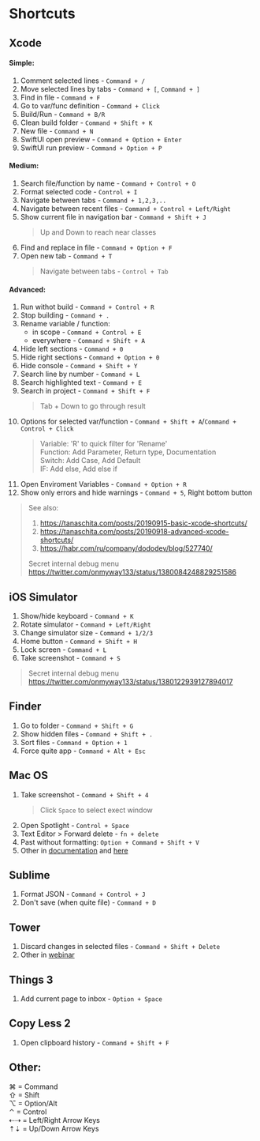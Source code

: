 # Shortcuts

## Xcode

#### Simple:
1. Comment selected lines - `Command + /`
2. Move selected lines by tabs  -  `Command + [`, `Command + ]`
3. Find in file  -  `Command + F`
4. Go to var/func definition - `Command + Click`
5. Build/Run - `Command + B/R`
4. Clean build folder  -  `Command + Shift + K`
4. New file  -  `Command + N`
4. SwiftUI open preview - `Command + Option + Enter`
4. SwiftUI run preview - `Command + Option + P`

#### Medium:

1. Search file/function by name - `Command + Control + O`
2. Format selected code - `Control + I`
3. Navigate between tabs - `Command + 1,2,3,..`
3. Navigate between recent files - `Command + Control + Left/Right`
3. Show current file in navigation bar - `Command + Shift + J`  
    > Up and Down to reach near classes
3. Find and replace in file  -  `Command + Option + F`
4. Open new tab - `Command + T`
    > Navigate between tabs - `Control + Tab`



#### Advanced:
1. Run withot build - `Command + Control + R`
2. Stop building - `Command + .`
3. Rename variable / function:  
    - in scope - `Command + Control + E`  
    - everywhere - `Command + Shift + A` 
4. Hide left sections - `Command + 0`
4. Hide right sections - `Command + Option + 0`
4. Hide console - `Command + Shift + Y`
4. Search line by number - `Command + L`
4. Search highlighted text - `Command + E`
4. Search in project - `Command + Shift + F`  
    > Tab + Down to go through result
4. Options for selected var/function - `Command + Shift + A`/`Command + Control + Click`  
    > Variable: 'R' to quick filter for 'Rename'  
    > Function: Add Parameter, Return type, Documentation  
    > Switch: Add Case, Add Default  
    > IF: Add else, Add else if  
5. Open Enviroment Variables - `Command + Option + R`
6. Show only errors and hide warnings - `Command + 5`, Right bottom button

> See also:
> 1. https://tanaschita.com/posts/20190915-basic-xcode-shortcuts/
> 2. https://tanaschita.com/posts/20190918-advanced-xcode-shortcuts/
> 3. https://habr.com/ru/company/dododev/blog/527740/
> 
>
> Secret internal debug menu  
> https://twitter.com/onmyway133/status/1380084248829251586


## iOS Simulator

1. Show/hide keyboard - `Command + K`
2. Rotate simulator  -  `Command + Left/Right`
2. Change simulator size - `Command + 1/2/3`
3. Home button - `Command + Shift + H`
3. Lock screen - `Command + L`
4. Take screenshot - `Command + S`

> Secret internal debug menu  
> https://twitter.com/onmyway133/status/1380122939127894017

## Finder

1. Go to folder - `Command + Shift + G`
2. Show hidden files - `Command + Shift + .`
2. Sort files - `Command + Option + 1`
3. Force quite app - `Command + Alt + Esc`

## Mac OS 

1. Take screenshot - `Command + Shift + 4`
   > Click `Space` to select exect window
2. Open Spotlight - `Control + Space`
2. Text Editor > Forward delete - `fn + delete`
2. Past without formatting: `Option + Command + Shift + V`
2. Other in [documentation](https://support.apple.com/en-us/HT201236) and [here](http://www.howard.edu/technology/docs/mac/Mac%20Keyboard%20Shortcuts.pdf)

## Sublime

1. Format JSON - `Command + Control + J`
2. Don't save (when quite file) - `Command + D`

## Tower

1. Discard changes in selected files - `Command + Shift + Delete`
2. Other in [webinar](https://zoom.us/recording/play/KfDiP0b8ii7rXFG5pG96vavSDypdl56xqHJeRetDw2ZUhhtRIaxB7KZo4PQh_N_d?startTime=1558457742000) 

## Things 3
1. Add current page to inbox - `Option + Space`

## Copy Less 2
1. Open clipboard history - `Command + Shift + F`

## Other:
⌘ = Command  
⇧ = Shift  
⌥ = Option/Alt  
⌃ = Control  
⇠⇢ = Left/Right Arrow Keys  
⇡⇣ = Up/Down Arrow Keys  
